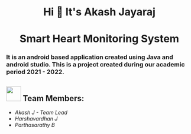 <h1 align="center">Hi 👋  It's Akash Jayaraj</h1>


<h1 align="center">Smart Heart Monitoring System</h1>

<h3>It is an android based application created using Java and android studio. This is a project created during our academic period 2021 - 2022. </h3>

<h2><img src="https://raw.githubusercontent.com/Tarikul-Islam-Anik/Animated-Fluent-Emojis/master/Emojis/People%20with%20professions/Man%20Technologist%20Light%20Skin%20Tone.png" width="40px"> Team Members: </h2> 
<ul><i>
  <li> Akash J - Team Lead </li>
  <li> Harshavardhan J </li>
  <li> Parthasarathy B</li>
</u1>
